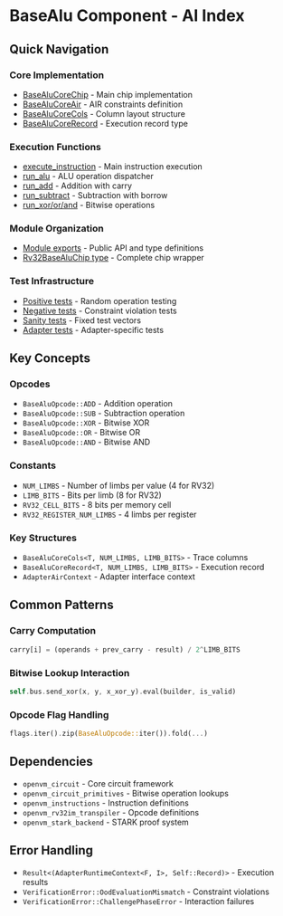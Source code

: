 # BaseAlu Component - AI Index

## Quick Navigation

### Core Implementation
- [BaseAluCoreChip](core.rs#L181-199) - Main chip implementation
- [BaseAluCoreAir](core.rs#L42-166) - AIR constraints definition
- [BaseAluCoreCols](core.rs#L28-39) - Column layout structure
- [BaseAluCoreRecord](core.rs#L169-179) - Execution record type

### Execution Functions
- [execute_instruction](core.rs#L213-250) - Main instruction execution
- [run_alu](core.rs#L273-285) - ALU operation dispatcher
- [run_add](core.rs#L287-299) - Addition with carry
- [run_subtract](core.rs#L301-318) - Subtraction with borrow
- [run_xor/or/and](core.rs#L320-339) - Bitwise operations

### Module Organization
- [Module exports](mod.rs#L1-16) - Public API and type definitions
- [Rv32BaseAluChip type](mod.rs#L12-16) - Complete chip wrapper

### Test Infrastructure
- [Positive tests](tests.rs#L50-121) - Random operation testing
- [Negative tests](tests.rs#L131-269) - Constraint violation tests
- [Sanity tests](tests.rs#L277-330) - Fixed test vectors
- [Adapter tests](tests.rs#L338-514) - Adapter-specific tests

## Key Concepts

### Opcodes
- `BaseAluOpcode::ADD` - Addition operation
- `BaseAluOpcode::SUB` - Subtraction operation  
- `BaseAluOpcode::XOR` - Bitwise XOR
- `BaseAluOpcode::OR` - Bitwise OR
- `BaseAluOpcode::AND` - Bitwise AND

### Constants
- `NUM_LIMBS` - Number of limbs per value (4 for RV32)
- `LIMB_BITS` - Bits per limb (8 for RV32)
- `RV32_CELL_BITS` - 8 bits per memory cell
- `RV32_REGISTER_NUM_LIMBS` - 4 limbs per register

### Key Structures
- `BaseAluCoreCols<T, NUM_LIMBS, LIMB_BITS>` - Trace columns
- `BaseAluCoreRecord<T, NUM_LIMBS, LIMB_BITS>` - Execution record
- `AdapterAirContext` - Adapter interface context

## Common Patterns

### Carry Computation
```rust
carry[i] = (operands + prev_carry - result) / 2^LIMB_BITS
```

### Bitwise Lookup Interaction
```rust
self.bus.send_xor(x, y, x_xor_y).eval(builder, is_valid)
```

### Opcode Flag Handling
```rust
flags.iter().zip(BaseAluOpcode::iter()).fold(...)
```

## Dependencies

- `openvm_circuit` - Core circuit framework
- `openvm_circuit_primitives` - Bitwise operation lookups
- `openvm_instructions` - Instruction definitions
- `openvm_rv32im_transpiler` - Opcode definitions
- `openvm_stark_backend` - STARK proof system

## Error Handling

- `Result<(AdapterRuntimeContext<F, I>, Self::Record)>` - Execution results
- `VerificationError::OodEvaluationMismatch` - Constraint violations
- `VerificationError::ChallengePhaseError` - Interaction failures